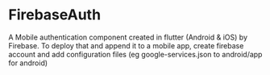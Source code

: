 # FirebaseAuth

A Mobile authentication component created in flutter (Android & iOS) by Firebase. To deploy that and append it to a mobile app, create firebase account and add configuration files (eg google-services.json to android/app for android) 
